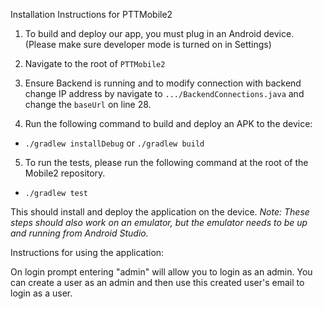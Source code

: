 Installation Instructions for PTTMobile2

1. To build and deploy our app, you must plug in an Android device.
(Please make sure developer mode is turned on in Settings)

2. Navigate to the root of `PTTMobile2`

3. Ensure Backend is running and to modify connection with backend change IP address by navigate to `.../BackendConnections.java` and change the `baseUrl` on line 28.

4. Run the following command to build and deploy an APK to the device:
* `./gradlew installDebug` or `./gradlew build`

5. To run the tests, please run the following command at the root of the Mobile2 repository.
* `./gradlew test`

This should install and deploy the application on the device.
*Note: These steps should also work on an emulator, but the emulator needs to be up and running from Android Studio.*

Instructions for using the application:

On login prompt entering "admin" will allow you to login as an admin. You can create a user as an admin and then use this created user's email to login as a user. 
